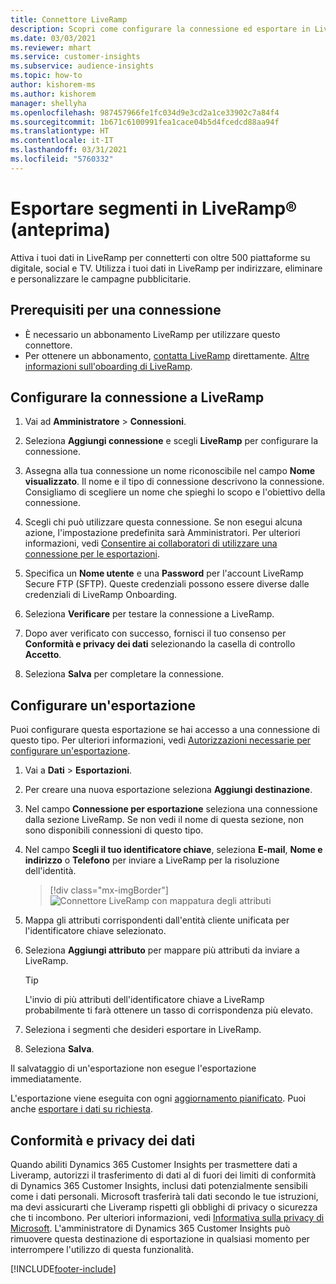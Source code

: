 ```yaml
---
title: Connettore LiveRamp
description: Scopri come configurare la connessione ed esportare in LiveRamp.
ms.date: 03/03/2021
ms.reviewer: mhart
ms.service: customer-insights
ms.subservice: audience-insights
ms.topic: how-to
author: kishorem-ms
ms.author: kishorem
manager: shellyha
ms.openlocfilehash: 987457966fe1fc034d9e3cd2a1ce33902c7a84f4
ms.sourcegitcommit: 1b671c6100991fea1cace04b5d4fcedcd88aa94f
ms.translationtype: HT
ms.contentlocale: it-IT
ms.lasthandoff: 03/31/2021
ms.locfileid: "5760332"
---
```

# <a name="export-segments-to-liverampreg-preview"></a>Esportare segmenti in LiveRamp&reg; (anteprima)

Attiva i tuoi dati in LiveRamp per connetterti con oltre 500 piattaforme su digitale, social e TV. Utilizza i tuoi dati in LiveRamp per indirizzare, eliminare e personalizzare le campagne pubblicitarie.

## <a name="prerequisites-for-a-connection"></a>Prerequisiti per una connessione

- È necessario un abbonamento LiveRamp per utilizzare questo connettore.
- Per ottenere un abbonamento, [contatta LiveRamp](https://liveramp.com/contact/) direttamente. [Altre informazioni sull'oboarding di LiveRamp](https://liveramp.com/our-platform/data-onboarding/).

## <a name="set-up-connection-to-liveramp"></a>Configurare la connessione a LiveRamp

1. Vai ad **Amministratore** > **Connessioni**.

1. Seleziona **Aggiungi connessione** e scegli **LiveRamp** per configurare la connessione.

1. Assegna alla tua connessione un nome riconoscibile nel campo **Nome visualizzato**. Il nome e il tipo di connessione descrivono la connessione. Consigliamo di scegliere un nome che spieghi lo scopo e l'obiettivo della connessione.

1. Scegli chi può utilizzare questa connessione. Se non esegui alcuna azione, l'impostazione predefinita sarà Amministratori. Per ulteriori informazioni, vedi [Consentire ai collaboratori di utilizzare una connessione per le esportazioni](connections.md#allow-contributors-to-use-a-connection-for-exports).

1. Specifica un **Nome utente** e una **Password** per l'account LiveRamp Secure FTP (SFTP).
Queste credenziali possono essere diverse dalle credenziali di LiveRamp Onboarding.

1. Seleziona **Verificare** per testare la connessione a LiveRamp.

1. Dopo aver verificato con successo, fornisci il tuo consenso per **Conformità e privacy dei dati** selezionando la casella di controllo **Accetto**.

1. Seleziona **Salva** per completare la connessione.

## <a name="configure-an-export"></a>Configurare un'esportazione

Puoi configurare questa esportazione se hai accesso a una connessione di questo tipo. Per ulteriori informazioni, vedi [Autorizzazioni necessarie per configurare un'esportazione](export-destinations.md#set-up-a-new-export).

1. Vai a **Dati** > **Esportazioni**.

1. Per creare una nuova esportazione seleziona **Aggiungi destinazione**.

1. Nel campo **Connessione per esportazione** seleziona una connessione dalla sezione LiveRamp. Se non vedi il nome di questa sezione, non sono disponibili connessioni di questo tipo.

1. Nel campo **Scegli il tuo identificatore chiave**, seleziona **E-mail**, **Nome e indirizzo** o **Telefono** per inviare a LiveRamp per la risoluzione dell'identità.
   > [!div class="mx-imgBorder"]
   > ![Connettore LiveRamp con mappatura degli attributi](media/export-liveramp-segments.png "Connettore LiveRamp con mappatura degli attributi")

1. Mappa gli attributi corrispondenti dall'entità cliente unificata per l'identificatore chiave selezionato.

1. Seleziona **Aggiungi attributo** per mappare più attributi da inviare a LiveRamp.

   > [!TIP]
   > L'invio di più attributi dell'identificatore chiave a LiveRamp probabilmente ti farà ottenere un tasso di corrispondenza più elevato.

1. Seleziona i segmenti che desideri esportare in LiveRamp.

1. Seleziona **Salva**.

Il salvataggio di un'esportazione non esegue l'esportazione immediatamente.

L'esportazione viene eseguita con ogni [aggiornamento pianificato](system.md#schedule-tab). Puoi anche [esportare i dati su richiesta](export-destinations.md#run-exports-on-demand). 


## <a name="data-privacy-and-compliance"></a>Conformità e privacy dei dati

Quando abiliti Dynamics 365 Customer Insights per trasmettere dati a Liveramp, autorizzi il trasferimento di dati al di fuori dei limiti di conformità di Dynamics 365 Customer Insights, inclusi dati potenzialmente sensibili come i dati personali. Microsoft trasferirà tali dati secondo le tue istruzioni, ma devi assicurarti che Liveramp rispetti gli obblighi di privacy o sicurezza che ti incombono. Per ulteriori informazioni, vedi [Informativa sulla privacy di Microsoft](https://go.microsoft.com/fwlink/?linkid=396732).
L'amministratore di Dynamics 365 Customer Insights può rimuovere questa destinazione di esportazione in qualsiasi momento per interrompere l'utilizzo di questa funzionalità.

[!INCLUDE[footer-include](../includes/footer-banner.md)]
